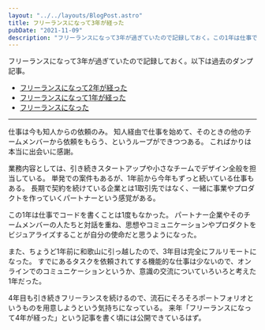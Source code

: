 ```yaml
---
layout: "../../layouts/BlogPost.astro"
title: フリーランスになって3年が経った
pubDate: "2021-11-09"
description: "フリーランスになって3年が過ぎていたので記録しておく。この1年は仕事でコードを書くことは1度もなかった。 パートナー企業やそのチームメンバーの人たちと対話を重ね、思想やコミュニケーションやプロダクトをビジュアライズすることが自分の使命だと思うようになった。"
---
```


フリーランスになって3年が過ぎていたので記録しておく。以下は過去のダンプ記事。

- [フリーランスになって2年が経った](/posts/work-freelance-2nd-aniv)
- [フリーランスになって1年が経った](/posts/work-freelance-1st-aniv)
- [フリーランスになった](/posts/work-freelance)

---

仕事は今も知人からの依頼のみ。
知人経由で仕事を始めて、そのときの他のチームメンバーから依頼をもらう、というループができつつある。
こればかりは本当に出会いに感謝。

業務内容としては、引き続きスタートアップや小さなチームでデザイン全般を担当している。
単発での案件もあるが、1年前から今年もずっと続いている仕事もある。
長期で契約を続けている企業とは1取引先ではなく、一緒に事業やプロダクトを作っていくパートナーという感覚がある。

この1年は仕事でコードを書くことは1度もなかった。
パートナー企業やそのチームメンバーの人たちと対話を重ね、思想やコミュニケーションやプロダクトをビジュアライズすることが自分の使命だと思うようになった。

また、ちょうど1年前に和歌山に引っ越したので、3年目は完全にフルリモートになった。
すでにあるタスクを依頼されてする機能的な仕事は少ないので、オンラインでのコミュニケーションというか、意識の交流についていろいろと考えた1年だった。

4年目も引き続きフリーランスを続けるので、流石にそろそろポートフォリオというものを用意しようという気持ちになっている。
来年「フリーランスになって4年が経った」という記事を書く頃には公開できているはず。
 